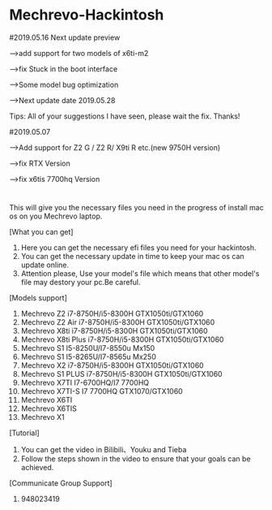 ﻿# Mechrevo-Hackintosh

#2019.05.16
Next update preview

  -->add support for two models of x6ti-m2

  -->fix Stuck in the boot interface

  -->Some model bug optimization

  -->Next update date 2019.05.28

Tips: All of your suggestions I have seen, please wait the fix. Thanks!

#2019.05.07

  -->Add support for Z2 G / Z2 R/ X9ti R etc.(new 9750H version)
  
  -->fix RTX Version
  
  -->fix x6tis 7700hq Version
#
This will give you the necessary files you need in the progress of install mac os on you Mechrevo laptop.

[What you can get]
1. Here you can get the necessary efi files you need for your hackintosh.
2. You can get the necessary update in time to keep your mac os can update online.
3. Attention please, Use your model's file which means that other model's file may destory your pc.Be careful.

[Models support]
1. Mechrevo Z2 i7-8750H/i5-8300H GTX1050ti/GTX1060
2. Mechrevo Z2 Air i7-8750H/i5-8300H GTX1050ti/GTX1060
3. Mechrevo X8ti i7-8750H/i5-8300H GTX1050ti/GTX1060
4. Mechrevo X8ti Plus i7-8750H/i5-8300H GTX1050ti/GTX1060
5. Mechrevo S1 I5-8250U/I7-8550u Mx150
6. Mechrevo S1 I5-8265U/I7-8565u Mx250
7. Mechrevo X2 i7-8750H/i5-8300H GTX1050ti/GTX1060
8. Mechrevo S1 PLUS i7-8750H/i5-8300H GTX1050ti/GTX1060
9. Mechrevo X7TI I7-6700HQ/I7 7700HQ
10. Mechrevo X7TI-S I7 7700HQ GTX1070/GTX1060
11. Mechrevo X6TI
12. Mechrevo X6TIS
13. Mechrevo X1

[Tutorial]
1. You can get the video in Bilibili、Youku and Tieba
2. Follow the steps shown in the video to ensure that your goals can be achieved.

[Communicate Group Support]
1. 948023419
